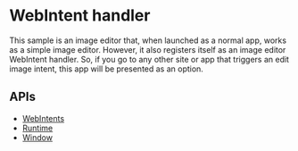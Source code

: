 # WebIntent handler

This sample is an image editor that, when launched as a normal app, works as a simple image editor. However, it also registers itself as an image editor WebIntent handler. So, if you go to any other site or app that triggers an edit image intent, this app will be presented as an option.

## APIs

* [WebIntents](http://developer.chrome.com/apps/app_intents.html)
* [Runtime](http://developer.chrome.com/trunk/apps/app.runtime.html)
* [Window](http://developer.chrome.com/trunk/apps/app.window.html)

